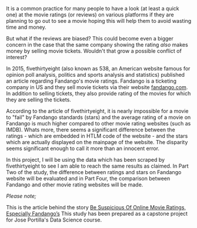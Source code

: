 It is a common practice for many people to have a look (at least a quick one) at the movie ratings (or reviews) on various platforms if they are planning to go out to see a movie hoping this will help them to avoid wasting time and money.

But what if the reviews are biased? This could become even a bigger concern in the case that the same company showing the rating *also* makes money by selling movie tickets. Wouldn't that grow a possible conflict of interest?

In 2015, fivethirtyeight (also known as 538, an American website famous for opinion poll analysis, politics and sports analysis and statistics) published an article regarding Fandango's movie ratings. Fandango is a ticketing company in US and they sell movie tickets via their website [fandango.com](http://fandango.com). In addition to selling tickets, they also provide rating of the movies for which they are selling the tickets. 

According to the article of fivethirtyeight, it is nearly impossible for a movie to "fail" by Fandango standards (stars) and the average rating of a movie on Fandango is much higher compared to other movie rating websites (such as IMDB). Whats more, there seems a significant difference between the ratings - which are embedded in HTLM code of the website - and the stars which are actually displayed on the mainpage of the website. The disparity seems significant enough to call it more than an innocent error.

In this project, I will be using the data which has been scraped by fivethirtyeight to see I am able to reach the same results as claimed. In Part Two of the study, the difference between ratings and stars on Fandango website will be evaluated and in Part Four, the comparison between Fandango and other movie rating websites will be made. 

*Please note;*

This is the article behind the story [Be Suspicious Of Online Movie Ratings, Especially Fandango’s](http://fivethirtyeight.com/features/fandango-movies-ratings/) 
This study has been prepared as a capstone project for Jose Portilla's Data Science course.
